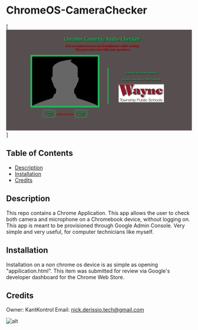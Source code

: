 # ChromeOS-CameraChecker

[![ChromeOS Camera Checker](https://github.com/KantKontrol/ChromeOS-CameraChecker/blob/main/screenshots/CC-PromoPhoto.png?raw=true)]

## Table of Contents

* [Description](#description)
* [Installation](#installation)
* [Credits](#credits)

## Description
This repo contains a Chrome Application. This app allows the user to check both camera and microphone on a Chromebook device, without logging on. This app is meant to be provisioned through Google Admin Console. Very simple and very useful, for computer technicians like myself.

## Installation
Installation on a non chrome os device is as simple as opening "appilication.html". This item was submitted for review via Google's developer dashboard for the Chrome Web Store.

## Credits

Owner: KantKontrol Email: nick.derissio.tech@gmail.com

![alt](https://avatars0.githubusercontent.com/u/57921318?v=4)


